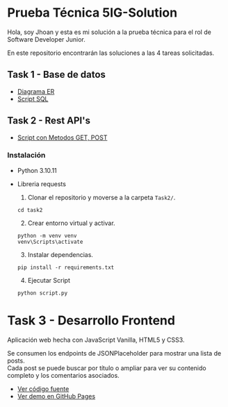 # Prueba Técnica 5IG-Solution

Hola, soy Jhoan y esta es mi solución a la prueba técnica para el rol de Software Developer Junior.

En este repositorio encontrarán las soluciones a las 4 tareas solicitadas.

## Task 1 - Base de datos

- [Diagrama ER](Task1/Diagram_ER.png)
- [Script SQL](Task1/Schema.sql)

## Task 2 - Rest API's

- [Script con Metodos GET, POST](Task2/Script.py)

### Instalación

- Python 3.10.11
- Libreria requests

  1. Clonar el repositorio y moverse a la carpeta `Task2/`.

  ```
  cd task2
  ```

  2. Crear entorno virtual y activar.

  ```
  python -m venv venv
  venv\Scripts\activate
  ```

  3. Instalar dependencias.

  ```
  pip install -r requirements.txt
  ```

  4. Ejecutar Script

  ```
  python script.py
  ```

# Task 3 - Desarrollo Frontend

Aplicación web hecha con JavaScript Vanilla, HTML5 y CSS3.

Se consumen los endpoints de JSONPlaceholder para mostrar una lista de posts.  
Cada post se puede buscar por título o ampliar para ver su contenido completo y los comentarios asociados.

- [Ver código fuente](Task3/)
- [Ver demo en GitHub Pages](https://jdiazc0.github.io/5IG-Prueba-Tecnica/Task3/)
